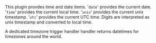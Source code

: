 This plugin provdes time and date items. '`date`' provides the current date. '`time`' provides the current local time. '`unix`' provides the current unix timestamp. '`utc`' provides the current UTC time. Digits are interpreted as unix timestamp and converted to local time.

A dedicated timezone trigger handler handler returns datetimes for timezones around the world.